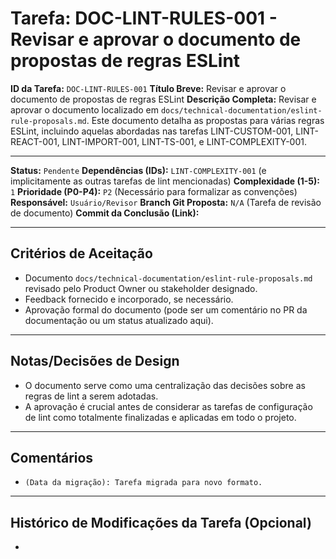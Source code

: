 # Tarefa: DOC-LINT-RULES-001 - Revisar e aprovar o documento de propostas de regras ESLint

**ID da Tarefa:** `DOC-LINT-RULES-001`
**Título Breve:** Revisar e aprovar o documento de propostas de regras ESLint
**Descrição Completa:**
Revisar e aprovar o documento localizado em `docs/technical-documentation/eslint-rule-proposals.md`. Este documento detalha as propostas para várias regras ESLint, incluindo aquelas abordadas nas tarefas LINT-CUSTOM-001, LINT-REACT-001, LINT-IMPORT-001, LINT-TS-001, e LINT-COMPLEXITY-001.

---

**Status:** `Pendente`
**Dependências (IDs):** `LINT-COMPLEXITY-001` (e implicitamente as outras tarefas de lint mencionadas)
**Complexidade (1-5):** `1`
**Prioridade (P0-P4):** `P2` (Necessário para formalizar as convenções)
**Responsável:** `Usuário/Revisor`
**Branch Git Proposta:** `N/A` (Tarefa de revisão de documento)
**Commit da Conclusão (Link):**

---

## Critérios de Aceitação
- Documento `docs/technical-documentation/eslint-rule-proposals.md` revisado pelo Product Owner ou stakeholder designado.
- Feedback fornecido e incorporado, se necessário.
- Aprovação formal do documento (pode ser um comentário no PR da documentação ou um status atualizado aqui).

---

## Notas/Decisões de Design
- O documento serve como uma centralização das decisões sobre as regras de lint a serem adotadas.
- A aprovação é crucial antes de considerar as tarefas de configuração de lint como totalmente finalizadas e aplicadas em todo o projeto.

---

## Comentários
- `(Data da migração): Tarefa migrada para novo formato.`

---

## Histórico de Modificações da Tarefa (Opcional)
-
